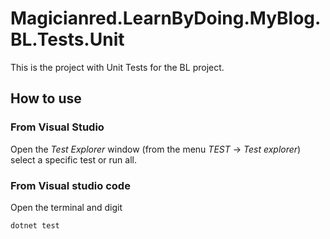 # Magicianred.LearnByDoing.MyBlog.BL.Tests.Unit
This is the project with Unit Tests for the BL project.  

## How to use  

### From Visual Studio  
Open the *Test Explorer* window (from the menu *TEST* -> *Test explorer*)  select a specific test or run all.  

### From Visual studio code  
Open the terminal and digit
```cmd
dotnet test
```

